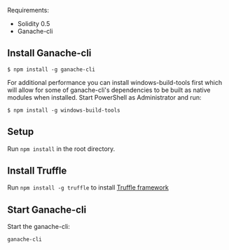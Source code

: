 Requirements:
* Solidity 0.5
* Ganache-cli

## Install Ganache-cli

`$ npm install -g ganache-cli`

For additional performance you can install windows-build-tools first which will allow for some of ganache-cli's dependencies to be built as native modules when installed. Start PowerShell as Administrator and run:

`$ npm install -g windows-build-tools`

## Setup
Run `npm install` in the root directory.

## Install Truffle
Run `npm install -g truffle` to install [Truffle framework](http://truffleframework.com/docs/getting_started/installation)

## Start Ganache-cli

Start the ganache-cli:

`ganache-cli `


